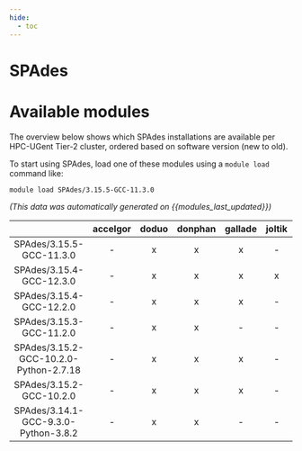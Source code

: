 ```yaml
---
hide:
  - toc
---
```


SPAdes
======

# Available modules


The overview below shows which SPAdes installations are available per HPC-UGent Tier-2 cluster, ordered based on software version (new to old).

To start using SPAdes, load one of these modules using a `module load` command like:

```shell
module load SPAdes/3.15.5-GCC-11.3.0
```

*(This data was automatically generated on {{modules_last_updated}})*  

| |accelgor|doduo|donphan|gallade|joltik|shinx|
| :---: | :---: | :---: | :---: | :---: | :---: | :---: |
|SPAdes/3.15.5-GCC-11.3.0|-|x|x|x|-|-|
|SPAdes/3.15.4-GCC-12.3.0|-|x|x|x|x|x|
|SPAdes/3.15.4-GCC-12.2.0|-|x|x|x|-|-|
|SPAdes/3.15.3-GCC-11.2.0|-|x|x|-|-|-|
|SPAdes/3.15.2-GCC-10.2.0-Python-2.7.18|-|x|x|x|-|-|
|SPAdes/3.15.2-GCC-10.2.0|-|x|x|x|-|-|
|SPAdes/3.14.1-GCC-9.3.0-Python-3.8.2|-|x|x|-|-|-|
